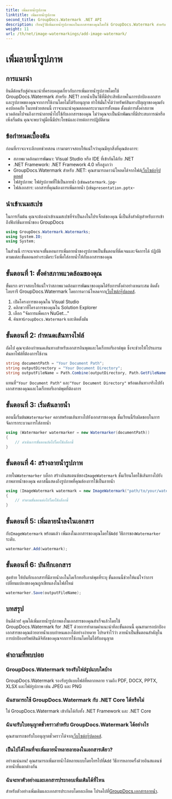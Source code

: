 ```yaml
---
title: เพิ่มลายน้ำรูปภาพ
linktitle: เพิ่มลายน้ำรูปภาพ
second_title: GroupDocs.Watermark .NET API
description: เรียนรู้วิธีเพิ่มลายน้ำรูปภาพลงในเอกสารของคุณโดยใช้ GroupDocs.Watermark สำหรับ .NET พร้อมบทช่วยสอนแบบละเอียดทีละขั้นตอนของเรา
weight: 11
url: /th/net/image-watermarkings/add-image-watermark/
---
```


# เพิ่มลายน้ำรูปภาพ

## การแนะนำ
ยินดีต้อนรับสู่คำแนะนำที่ครอบคลุมเกี่ยวกับการเพิ่มลายน้ำรูปภาพโดยใช้ GroupDocs.Watermark สำหรับ .NET! ลายน้ำเป็นวิธีที่มีประสิทธิภาพในการปกป้องเอกสารและรูปภาพของคุณจากการใช้งานโดยไม่ได้รับอนุญาต ทำให้มั่นใจได้ว่าทรัพย์สินทางปัญญาของคุณยังคงปลอดภัย ในบทช่วยสอนนี้ เราจะแนะนำคุณตลอดกระบวนการทั้งหมด ตั้งแต่การตั้งค่าสภาพแวดล้อมไปจนถึงการนำลายน้ำไปใช้กับเอกสารของคุณ ไม่ว่าคุณจะเป็นนักพัฒนาที่มีประสบการณ์หรือเพิ่งเริ่มต้น คุณจะพบว่าคู่มือนี้มีประโยชน์และง่ายต่อการปฏิบัติตาม
## ข้อกำหนดเบื้องต้น
ก่อนที่เราจะเจาะลึกบทช่วยสอน เรามาตรวจสอบให้แน่ใจว่าคุณมีทุกสิ่งที่คุณต้องการ:
- สภาพแวดล้อมการพัฒนา: Visual Studio หรือ IDE ที่เข้ากันได้กับ .NET
- .NET Framework: .NET Framework 4.0 หรือสูงกว่า
-  GroupDocs.Watermark สำหรับ .NET: คุณสามารถดาวน์โหลดได้จากไฟล์[เว็บไซต์กรุ๊ปดอคส์](https://releases.groupdocs.com/Watermark/net/)
-  ไฟล์รูปภาพ: ไฟล์รูปภาพที่ใช้เป็นลายน้ำ (เช่น`watermark.jpg`-
- ไฟล์เอกสาร: เอกสารที่คุณต้องการเพิ่มลายน้ำ (เช่น`presentation.pptx`-
## นำเข้าเนมสเปซ
ในการเริ่มต้น คุณจะต้องนำเข้าเนมสเปซที่จำเป็นลงในโปรเจ็กต์ของคุณ นี่เป็นสิ่งสำคัญสำหรับการเข้าถึงฟังก์ชันลายน้ำของ GroupDocs
```csharp
using GroupDocs.Watermark.Watermarks;
using System.IO;
using System;
```
ในส่วนนี้ เราจะแจกแจงขั้นตอนการเพิ่มลายน้ำของรูปภาพเป็นขั้นตอนที่ชัดเจนและจัดการได้ ปฏิบัติตามแต่ละขั้นตอนอย่างระมัดระวังเพื่อใส่ลายน้ำให้กับเอกสารของคุณ
## ขั้นตอนที่ 1: ตั้งค่าสภาพแวดล้อมของคุณ
 ขั้นแรก ตรวจสอบให้แน่ใจว่าสภาพแวดล้อมการพัฒนาของคุณได้รับการตั้งค่าอย่างเหมาะสม ติดตั้งไลบรารี GroupDocs.Watermark โดยการดาวน์โหลดจาก[เว็บไซต์กรุ๊ปดอคส์](https://releases.groupdocs.com/Watermark/net/).
1. เปิดโครงการของคุณใน Visual Studio
2. คลิกขวาที่โครงการของคุณใน Solution Explorer
3. เลือก "จัดการแพ็คเกจ NuGet..."
4.  ค้นหา`GroupDocs.Watermark` และติดตั้งมัน
## ขั้นตอนที่ 2: กำหนดเส้นทางไฟล์
ถัดไป คุณจะต้องกำหนดเส้นทางสำหรับเอกสารอินพุตและไดเร็กทอรีเอาต์พุต ซึ่งจะช่วยให้โปรแกรมค้นหาไฟล์ที่ต้องการใช้งาน
```csharp
string documentPath = "Your Document Path";
string outputDirectory = "Your Document Directory";
string outputFileName = Path.Combine(outputDirectory, Path.GetFileName(documentPath));
```
 แทนที่`"Your Document Path"` และ`"Your Document Directory"` พร้อมเส้นทางจริงไปยังเอกสารของคุณและไดเร็กทอรีเอาต์พุตที่ต้องการ
## ขั้นตอนที่ 3: เริ่มต้นลายน้ำ
ตอนนี้เริ่มต้น`Watermarker` คลาสพร้อมเส้นทางไปยังเอกสารของคุณ ชั้นเรียนนี้รับผิดชอบในการจัดการกระบวนการใส่ลายน้ำ
```csharp
using (Watermarker watermarker = new Watermarker(documentPath))
{
    // ดำเนินการขั้นตอนถัดไปโดยใช้บล็อกนี้
}
```
## ขั้นตอนที่ 4: สร้างลายน้ำรูปภาพ
 ภายใน`Watermarker` บล็อก สร้างอินสแตนซ์ของ`ImageWatermark` ชั้นเรียนโดยใช้เส้นทางไปยังภาพลายน้ำของคุณ คลาสนี้แสดงถึงรูปภาพที่คุณต้องการใช้เป็นลายน้ำ
```csharp
using (ImageWatermark watermark = new ImageWatermark("path/to/your/watermark.jpg"))
{
    // ทำตามขั้นตอนต่อไปโดยใช้บล็อกนี้
}
```
## ขั้นตอนที่ 5: เพิ่มลายน้ำลงในเอกสาร
 กับ`ImageWatermark` พร้อมแล้ว เพิ่มลงในเอกสารของคุณโดยใช้`Add` วิธีการของ`Watermarker` ระดับ.
```csharp
watermarker.Add(watermark);
```
## ขั้นตอนที่ 6: บันทึกเอกสาร
สุดท้าย ให้บันทึกเอกสารที่มีลายน้ำลงในไดเร็กทอรีเอาต์พุตที่ระบุ ขั้นตอนนี้ช่วยให้แน่ใจว่าการเปลี่ยนแปลงของคุณถูกเขียนลงในไฟล์ใหม่
```csharp
watermarker.Save(outputFileName);
```
## บทสรุป
ยินดีด้วย! คุณได้เพิ่มลายน้ำรูปภาพลงในเอกสารของคุณสำเร็จแล้วโดยใช้ GroupDocs.Watermark for .NET ด้วยการทำตามคำแนะนำทีละขั้นตอนนี้ คุณสามารถปกป้องเอกสารของคุณด้วยลายน้ำแบบกำหนดเองได้อย่างง่ายดาย โปรดจำไว้ว่า ลายน้ำเป็นขั้นตอนสำคัญในการปกป้องทรัพย์สินดิจิทัลของคุณจากการใช้งานโดยไม่ได้รับอนุญาต

## คำถามที่พบบ่อย
### GroupDocs.Watermark รองรับไฟล์รูปแบบใดบ้าง
GroupDocs.Watermark รองรับรูปแบบไฟล์ที่หลากหลาย รวมถึง PDF, DOCX, PPTX, XLSX และไฟล์รูปภาพ เช่น JPEG และ PNG
### ฉันสามารถใช้ GroupDocs.Watermark กับ .NET Core ได้หรือไม่
ใช่ GroupDocs.Watermark เข้ากันได้กับทั้ง .NET Framework และ .NET Core
### ฉันจะรับใบอนุญาตชั่วคราวสำหรับ GroupDocs.Watermark ได้อย่างไร
 คุณสามารถขอรับใบอนุญาตชั่วคราวได้จาก[เว็บไซต์กรุ๊ปดอคส์](https://purchase.groupdocs.com/temporary-license/).
### เป็นไปได้ไหมที่จะเพิ่มลายน้ำหลายลายลงในเอกสารเดียว?
 อย่างแน่นอน! คุณสามารถเพิ่มลายน้ำได้หลายแบบโดยโทรไปที่`Add` วิธีการหลายครั้งด้วยอินสแตนซ์ลายน้ำที่แตกต่างกัน
### ฉันจะหาตัวอย่างและเอกสารประกอบเพิ่มเติมได้ที่ไหน
 สำหรับตัวอย่างเพิ่มเติมและเอกสารประกอบโดยละเอียด โปรดไปที่[GroupDocs.เอกสารลายน้ำ](https://tutorials.groupdocs.com/Watermark/net/).